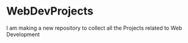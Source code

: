 # WebDevProjects
I am making a new repository to collect all the Projects related to Web Development 
